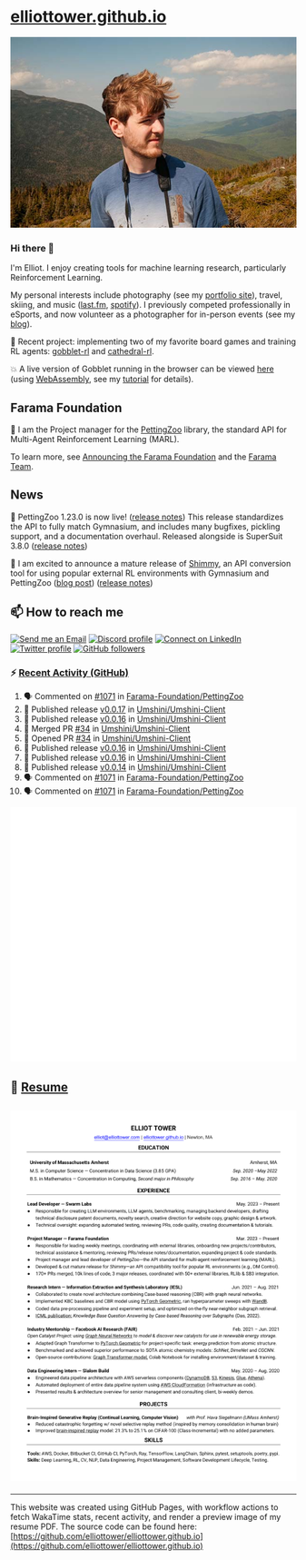# [elliottower.github.io](https://github.com/elliottower/elliottower.github.io)

[![A wild Elliot on Mt Washington](https://raw.githubusercontent.com/elliottower/elliottower.github.io/main/src/jpg/DSCF7539-600px.jpg?raw=true)](https://raw.githubusercontent.com/elliottower/elliottower.github.io/main/src/jpg/DSCF7539.jpg?raw=true)

### Hi there 👋

I'm Elliot. I enjoy creating tools for machine learning research, particularly Reinforcement Learning.

My personal interests include photography (see my [portfolio site](https://www.elliottower.com/)), travel, skiing, and music ([last.fm](https://www.last.fm/user/ajsdlfkwer), [spotify](https://open.spotify.com/user/12132818380)). I previously competed professionally in eSports, and now volunteer as a photographer for in-person events (see my [blog](https://www.elliottower.com/stories/?category=events)).

🤖 Recent project: implementing two of my favorite board games and training RL agents: [gobblet-rl](https://github.com/elliottower/gobblet-rl) and [cathedral-rl](https://github.com/elliottower/cathedral-rl). 

💥 A live version of Gobblet running in the browser can be viewed [here](https://elliottower.github.io/gobblet-rl/) (using [WebAssembly](https://webassembly.org/), see my [tutorial](https://github.com/elliottower/gobblet-rl/blob/main/tutorials/WebAssembly/web_assembly.md) for details).

## Farama Foundation

🚀 I am the Project manager for the [PettingZoo](https://github.com/Farama-Foundation/PettingZoo) library, the standard API for Multi-Agent Reinforcement Learning (MARL). 

To learn more, see [Announcing the Farama Foundation](https://farama.org/Announcing-The-Farama-Foundation) and the [Farama Team](https://farama.org/team).

## News

🎉 PettingZoo 1.23.0 is now live! ([release notes](https://github.com/Farama-Foundation/PettingZoo/releases/tag/1.23.0)) This release standardizes the API to fully match Gymnasium, and includes many bugfixes, pickling support, and a documentation overhaul. Released alongside is SuperSuit 3.8.0 ([release notes](https://github.com/Farama-Foundation/SuperSuit/releases/tag/3.8.0)) 

<!-- ![GitHub Release Date](https://img.shields.io/github/release-date/Farama-Foundation/PettingZoo) -->

🎉 I am excited to announce a mature release of [Shimmy](https://github.com/Farama-Foundation/Shimmy), an API conversion tool for using popular external RL environments with Gymnasium and PettingZoo ([blog post](https://farama.org/Announcing-Shimmy)) ([release notes](https://github.com/Farama-Foundation/Shimmy/releases/tag/v1.0.0)) 

## 📫 How to reach me

 [![Send me an Email](https://img.shields.io/badge/email-elliot%40elliottower.com-blue)](mailto:elliot@elliottower.com)
 [![Discord profile](https://img.shields.io/badge/Discord-7289DA?style=flat&logo=discord&logoColor=white)](https://discord.com/users/83091537923145728)
 [![Connect on LinkedIn](https://img.shields.io/badge/--linkedin?label=LinkedIn&logo=LinkedIn&style=social)](https://www.linkedin.com/in/elliot-tower)
 [![Twitter profile](https://img.shields.io/twitter/follow/elliottower?style=social)](https://twitter.com/ElliotTower/)
 [![GitHub followers](https://img.shields.io/github/followers/elliottower?style=social)](https://github.com/elliottower/)

### ⚡ [Recent Activity (GitHub)](https://github.com/elliottower)

<!--START_SECTION:activity-->
1. 🗣 Commented on [#1071](https://github.com/Farama-Foundation/PettingZoo/pull/1071#issuecomment-1686853907) in [Farama-Foundation/PettingZoo](https://github.com/Farama-Foundation/PettingZoo)
2. 🚀 Published release [v0.0.17](https://github.com/Umshini/Umshini-Client/releases/tag/v0.0.17) in [Umshini/Umshini-Client](https://github.com/Umshini/Umshini-Client)
3. 🚀 Published release [v0.0.16](https://github.com/Umshini/Umshini-Client/releases/tag/v0.0.16) in [Umshini/Umshini-Client](https://github.com/Umshini/Umshini-Client)
4. 🎉 Merged PR [#34](https://github.com/Umshini/Umshini-Client/pull/34) in [Umshini/Umshini-Client](https://github.com/Umshini/Umshini-Client)
5. 💪 Opened PR [#34](https://github.com/Umshini/Umshini-Client/pull/34) in [Umshini/Umshini-Client](https://github.com/Umshini/Umshini-Client)
6. 🚀 Published release [v0.0.16](https://github.com/Umshini/Umshini-Client/releases/tag/v0.0.16) in [Umshini/Umshini-Client](https://github.com/Umshini/Umshini-Client)
7. 🚀 Published release [v0.0.16](https://github.com/Umshini/Umshini-Client/releases/tag/v0.0.16) in [Umshini/Umshini-Client](https://github.com/Umshini/Umshini-Client)
8. 🚀 Published release [v0.0.14](https://github.com/Umshini/Umshini-Client/releases/tag/v0.0.14) in [Umshini/Umshini-Client](https://github.com/Umshini/Umshini-Client)
9. 🗣 Commented on [#1071](https://github.com/Farama-Foundation/PettingZoo/pull/1071#issuecomment-1686785836) in [Farama-Foundation/PettingZoo](https://github.com/Farama-Foundation/PettingZoo)
10. 🗣 Commented on [#1071](https://github.com/Farama-Foundation/PettingZoo/pull/1071#issuecomment-1686459423) in [Farama-Foundation/PettingZoo](https://github.com/Farama-Foundation/PettingZoo)
<!--END_SECTION:activity-->


<picture>
  <a href="https://metrics.lecoq.io/insights?user=elliottower">
   <img src="/github-metrics.svg" alt="Metrics">
  </a>
</picture>

## 📄 [Resume](https://elliottower.github.io/src/pdf/resume.pdf)

<!-- PDF-TO-MARKDOWN:START -->
![Page 1](src/png/page1.png "Page 1")
---
<!-- PDF-TO-MARKDOWN:END -->

----

This website was created using GitHub Pages, with workflow actions to fetch WakaTime stats, recent activity, and render a preview image of my resume PDF. The source code can be found here: [https://github.com/elliottower/elliottower.github.io](https://github.com/elliottower/elliottower.github.io)
